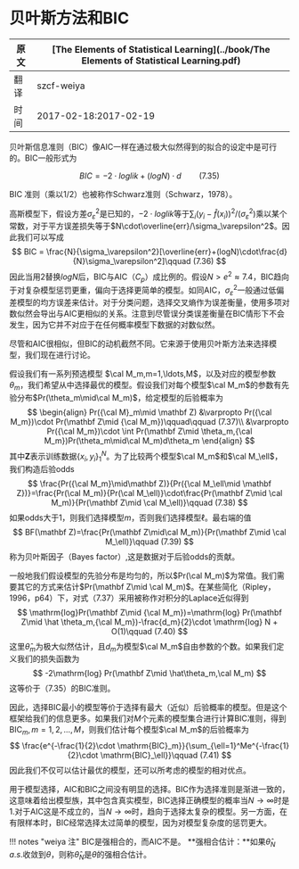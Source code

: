 # 贝叶斯方法和BIC

| 原文   | [The Elements of Statistical Learning](../book/The Elements of Statistical Learning.pdf) |
| ---- | ---------------------------------------- |
| 翻译   | szcf-weiya                               |
| 时间   | 2017-02-18:2017-02-19                    |

贝叶斯信息准则（BIC）像AIC一样在通过极大似然得到的拟合的设定中是可行的。BIC一般形式为

$$
BIC = -2\cdot loglik +(log N)\cdot d\qquad (7.35)
$$

BIC 准则（乘以1/2）也被称作Schwarz准则（Schwarz，1978）。

高斯模型下，假设方差$\sigma_\varepsilon^2$是已知的，$-2\cdot loglik$等于$\sum_i(y_i-\hat f(x_i))^2/(\sigma_\varepsilon^2)$乘以某个常数，对于平方误差损失等于$N\cdot\overline{err}/\sigma_\varepsilon^2$。因此我们可以写成
$$
BIC = \frac{N}{\sigma_\varepsilon^2}[\overline{err}+(logN)\cdot\frac{d}{N}\sigma_\varepsilon^2]\qquad (7.36)
$$
因此当用2替换$logN$后，BIC与AIC（$C_p$）成比例的。假设$N>e^2\approx 7.4$，BIC趋向于对复杂模型惩罚更重，偏向于选择更简单的模型。如同AIC，$\sigma_\varepsilon^2$一般通过低偏差模型的均方误差来估计。对于分类问题，选择交叉熵作为误差衡量，使用多项对数似然会导出与AIC更相似的关系。注意到尽管误分类误差衡量在BIC情形下不会发生，因为它并不对应于在任何概率模型下数据的对数似然。

尽管和AIC很相似，但BIC的动机截然不同。它来源于使用贝叶斯方法来选择模型，我们现在进行讨论。

假设我们有一系列预选模型 $\cal M_m,m=1,\ldots,M$，以及对应的模型参数$\theta_m$，我们希望从中选择最优的模型。假设我们对每个模型$\cal M_m$的参数有先验分布$Pr(\theta_m\mid\cal M_m)$，给定模型的后验概率为
$$
\begin{align}
Pr({\cal M}_m\mid \mathbf Z) &\varpropto Pr({\cal M_m})\cdot Pr(\mathbf Z\mid {\cal M_m})\qquad\qquad (7.37)\\
&\varpropto Pr({\cal M_m})\cdot \int Pr(\mathbf Z\mid \theta_m,{\cal M_m})Pr(\theta_m\mid\cal M_m)d\theta_m
\end{align}
$$
其中$\mathbf Z$表示训练数据$\{x_i,y_i\}_1^N$。为了比较两个模型$\cal M_m$和$\cal M_\ell$，我们构造后验odds
$$
\frac{Pr({\cal M_m}\mid\mathbf Z)}{Pr({\cal M_\ell\mid \mathbf Z})}=\frac{Pr(\cal M_m)}{Pr(\cal M_\ell)}\cdot\frac{Pr(\mathbf Z\mid \cal M_m)}{Pr(\mathbf Z\mid \cal M_\ell)}\qquad (7.38)
$$
如果odds大于1，则我们选择模型$m$，否则我们选择模型$\ell$。最右端的值
$$
BF(\mathbf Z)=\frac{Pr(\mathbf Z\mid\cal M_m)}{Pr(\mathbf Z\mid \cal M_\ell)}\qquad (7.39)
$$
称为贝叶斯因子（Bayes factor）,这是数据对于后验odds的贡献。

一般地我们假设模型的先验分布是均匀的，所以$Pr(\cal M_m)$为常值。我们需要其它的方式来估计$Pr(\mathbf Z\mid \cal M_m)$。在某些简化（Ripley，1996，p64）下，对式（7.37）采用被称作对积分的Laplace近似得到
$$
\mathrm{log}Pr(\mathbf Z\mid {\cal M_m})=\mathrm{log} Pr(\mathbf Z\mid \hat \theta_m,{\cal M_m})-\frac{d_m}{2}\cdot \mathrm{log} N + O(1)\qquad (7.40)
$$
这里$\hat \theta_m$为极大似然估计，且$d_m$为模型$\cal M_m$自由参数的个数。如果我们定义我们的损失函数为
$$
-2\mathrm{log} Pr(\mathbf Z\mid \hat\theta_m,\cal M_m)
$$
这等价于（7.35）的BIC准则。

因此，选择BIC最小的模型等价于选择有最大（近似）后验概率的模型。但是这个框架给我们的信息更多。如果我们对$M$个元素的模型集合进行计算BIC准则，得到$\mathrm{BIC}_m,m=1,2,\ldots,M$，则我们估计每个模型$\cal M_m$的后验概率为
$$
\frac{e^{-\frac{1}{2}\cdot \mathrm{BIC}_m}}{\sum_{\ell=1}^Me^{-\frac{1}{2}\cdot \mathrm{BIC}_\ell}}\qquad (7.41)
$$
因此我们不仅可以估计最优的模型，还可以所考虑的模型的相对优点。

用于模型选择，AIC和BIC之间没有明显的选择。BIC作为选择准则是渐进一致的，这意味着给出模型族，其中包含真实模型，BIC选择正确模型的概率当$N\rightarrow \infty$时是1.对于AIC这是不成立的，当$N\rightarrow \infty$时，趋向于选择太复杂的模型。另一方面，在有限样本时，BIC经常选择太过简单的模型，因为对模型复杂度的惩罚更大。

!!! notes "weiya 注"
    BIC是强相合的，而AIC不是。
	**强相合估计：**如果$\hat\theta_N\; a.s.$收敛到$\theta$，则称$\hat\theta_N$是$\theta$的强相合估计。
